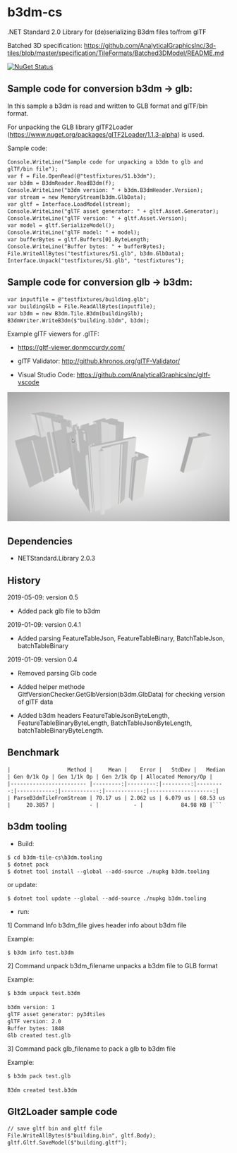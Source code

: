# b3dm-cs

.NET Standard 2.0 Library for (de)serializing B3dm files to/from glTF

Batched 3D specification: https://github.com/AnalyticalGraphicsInc/3d-tiles/blob/master/specification/TileFormats/Batched3DModel/README.md

[![NuGet Status](http://img.shields.io/nuget/v/b3dm-tile.svg?style=flat)](https://www.nuget.org/packages/b3dm-tile/)

## Sample code for conversion b3dm -> glb:

In this sample a b3dm is read and written to GLB format and glTF/bin format. 

For unpacking the GLB library glTF2Loader (https://www.nuget.org/packages/glTF2Loader/1.1.3-alpha) is used.

Sample code:

```
Console.WriteLine("Sample code for unpacking a b3dm to glb and glTF/bin file");
var f = File.OpenRead(@"testfixtures/51.b3dm");
var b3dm = B3dmReader.ReadB3dm(f);
Console.WriteLine("b3dm version: " + b3dm.B3dmHeader.Version);
var stream = new MemoryStream(b3dm.GlbData);
var gltf = Interface.LoadModel(stream);
Console.WriteLine("glTF asset generator: " + gltf.Asset.Generator);
Console.WriteLine("glTF version: " + gltf.Asset.Version);
var model = gltf.SerializeModel();
Console.WriteLine("glTF model: " + model);
var bufferBytes = gltf.Buffers[0].ByteLength;
Console.WriteLine("Buffer bytes: " + bufferBytes);
File.WriteAllBytes("testfixtures/51.glb", b3dm.GlbData);
Interface.Unpack("testfixtures/51.glb", "testfixtures");
```

## Sample code for conversion glb -> b3dm:

```
var inputfile = @"testfixtures/building.glb";
var buildingGlb = File.ReadAllBytes(inputfile);
var b3dm = new B3dm.Tile.B3dm(buildingGlb);
B3dmWriter.WriteB3dm($"building.b3dm", b3dm);
```

Example glTF viewers for .glTF: 

- https://gltf-viewer.donmccurdy.com/

- glTF Validator: http://github.khronos.org/glTF-Validator/

- Visual Studio Code: https://github.com/AnalyticalGraphicsInc/gltf-vscode

<img src="gltf.png"/>

## Dependencies

- NETStandard.Library 2.0.3

## History

2019-05-09: version 0.5

- Added pack glb file to b3dm

2019-01-09: version 0.4.1

- Added parsing FeatureTableJson, FeatureTableBinary, BatchTableJson, batchTableBinary

2019-01-09: version 0.4

  - Removed parsing Glb code

  - Added helper methode GltfVersionChecker.GetGlbVersion(b3dm.GlbData) for checking version of glTF data

  - Added b3dm headers FeatureTableJsonByteLength, FeatureTableBinaryByteLength, BatchTableJsonByteLength, batchTableBinaryByteLength. 

## Benchmark

```
|                  Method |     Mean |    Error |   StdDev |   Median | Gen 0/1k Op | Gen 1/1k Op | Gen 2/1k Op | Allocated Memory/Op |
|------------------------ |---------:|---------:|---------:|---------:|------------:|------------:|------------:|--------------------:|
| ParseB3dmTileFromStream | 70.17 us | 2.062 us | 6.079 us | 68.53 us |     20.3857 |           - |           - |            84.98 KB |```
```

## b3dm tooling

- Build:

```
$ cd b3dm-tile-cs\b3dm.tooling
$ dotnet pack
$ dotnet tool install --global --add-source ./nupkg b3dm.tooling
```

or update:

```
$ dotnet tool update --global --add-source ./nupkg b3dm.tooling
```

- run:

1] Command Info b3dm_file gives header info about b3dm file

Example:

```
$ b3dm info test.b3dm
```

2] Command unpack b3dm_filename unpacks a b3dm file to GLB format

Example:

```
$ b3dm unpack test.b3dm

b3dm version: 1
glTF asset generator: py3dtiles
glTF version: 2.0
Buffer bytes: 1848
Glb created test.glb
```

3] Command pack glb_filename to pack a glb to b3dm file

Example:

```
$ b3dm pack test.glb

B3dm created test.b3dm
```


## Glt2Loader sample code

```
// save gltf bin and gltf file
File.WriteAllBytes($"building.bin", gltf.Body);
gltf.Gltf.SaveModel($"building.gltf");

```